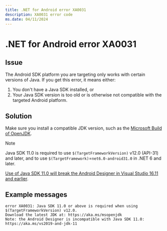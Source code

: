 ```yaml
---
title: .NET for Android error XA0031
description: XA0031 error code
ms.date: 04/11/2024
---
```

# .NET for Android error XA0031

## Issue

The Android SDK platform you are targeting only works with certain versions of Java.
If you get this error, it means either:

 1. You don't have a Java SDK installed, or
 2. Your Java SDK version is too old or is otherwise not compatible with the targeted
    Android platform.

## Solution

Make sure you install a compatible JDK version, such as the
[Microsoft Build of OpenJDK](/java/openjdk/download).

> [!NOTE]
> Java SDK 11.0 is required to use `$(TargetFrameworkVersion)` v12.0 (API-31) and later,
> and to use `$(TargetFramework)`=`net6.0-android31.0` in .NET 6 and later.
>
> [Use of Java SDK 11.0 will break the Android Designer in Visual Studio 16.11 and earlier](https://aka.ms/vs2019-and-jdk-11).

## Example messages

```
error XA0031: Java SDK 11.0 or above is required when using $(TargetFrameworkVersion) v12.0.
Download the latest JDK at: https://aka.ms/msopenjdk
Note: the Android Designer is incompatible with Java SDK 11.0: https://aka.ms/vs2019-and-jdk-11
```
